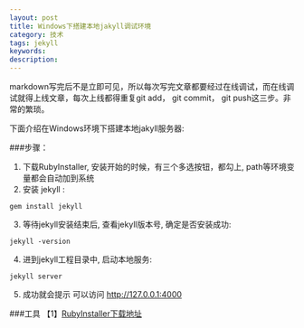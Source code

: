 ```yaml
---
layout: post
title: Windows下搭建本地jakyll调试环境
category: 技术
tags: jekyll
keywords: 
description: 
---
```


markdown写完后不是立即可见，所以每次写完文章都要经过在线调试，而在线调试就得上线文章，每次上线都得重复git add， git commit， git push这三步。非常的繁琐。

下面介绍在Windows环境下搭建本地jakyll服务器:

###步骤：
1. 下载RubyInstaller, 安装开始的时候，有三个多选按钮，都勾上, path等环境变量都会自动加到系统
2. 安装 jekyll : 
```
gem install jekyll
```
3. 等待jekyll安装结束后, 查看jekyll版本号, 确定是否安装成功: 
```
jekyll -version
```
4. 进到jekyll工程目录中, 启动本地服务: 
```
jekyll server
```
5. 成功就会提示 可以访问 http://127.0.0.1:4000



###工具
【1】[RubyInstaller下载地址](https://http://rubyinstaller.org/downloads/)








